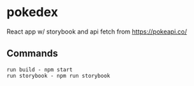 # pokedex

 React app w/ storybook and api fetch from https://pokeapi.co/

## Commands

    run build - npm start
    run storybook - npm run storybook